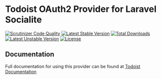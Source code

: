 # Todoist OAuth2 Provider for Laravel Socialite

[![Scrutinizer Code Quality](https://img.shields.io/scrutinizer/g/SocialiteProviders/Todoist.svg?style=flat-square)](https://scrutinizer-ci.com/g/SocialiteProviders/Todoist/?branch=master)
[![Latest Stable Version](https://img.shields.io/packagist/v/socialiteproviders/todoist.svg?style=flat-square)](https://packagist.org/packages/socialiteproviders/todoist)
[![Total Downloads](https://img.shields.io/packagist/dt/socialiteproviders/todoist.svg?style=flat-square)](https://packagist.org/packages/socialiteproviders/todoist)
[![Latest Unstable Version](https://img.shields.io/packagist/vpre/socialiteproviders/todoist.svg?style=flat-square)](https://packagist.org/packages/socialiteproviders/todoist)
[![License](https://img.shields.io/packagist/l/socialiteproviders/todoist.svg?style=flat-square)](https://packagist.org/packages/socialiteproviders/todoist)

## Documentation

Full documentation for using this provider can be found at [Todoist Documentation](http://socialiteproviders.github.io/providers/todoist/)
